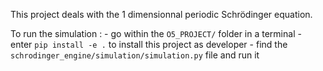 This project deals with the 1 dimensionnal periodic Schrödinger equation.


To run the simulation :
    - go within the `O5_PROJECT/` folder in a terminal
    - enter `pip install -e .` to install this project as developer
    - find the `schrodinger_engine/simulation/simulation.py` file and run it